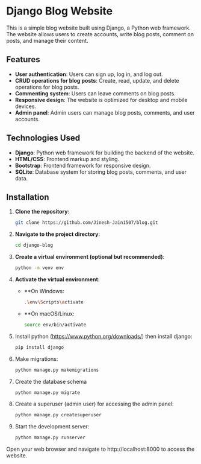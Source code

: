 # Django Blog Website

This is a simple blog website built using Django, a Python web framework. The website allows users to create accounts, write blog posts, comment on posts, and manage their content.

## Features

- **User authentication**: Users can sign up, log in, and log out.
- **CRUD operations for blog posts**: Create, read, update, and delete operations for blog posts.
- **Commenting system**: Users can leave comments on blog posts.
- **Responsive design**: The website is optimized for desktop and mobile devices.
- **Admin panel**: Admin users can manage blog posts, comments, and user accounts.

## Technologies Used

- **Django**: Python web framework for building the backend of the website.
- **HTML/CSS**: Frontend markup and styling.
- **Bootstrap**: Frontend framework for responsive design.
- **SQLite**: Database system for storing blog posts, comments, and user data.

## Installation

1. **Clone the repository**:
   ```bash
   git clone https://github.com/Jinesh-Jain1507/blog.git

2. **Navigate to the project directory**:
   ```bash
   cd django-blog

3. **Create a virtual environment (optional but recommended)**:
   ```bash
   python -m venv env

4. **Activate the virtual environment**:

   - **On Windows:
     ```bash
     .\env\Scripts\activate
   - **On macOS/Linux:
     ```bash
     source env/bin/activate

5. Install python (https://www.python.org/downloads/) then install django:
   ```bash
   pip install django

6. Make migrations:
   ```bash
   python manage.py makemigrations

7. Create the database schema
   ```bash
   python manage.py migrate

8. Create a superuser (admin user) for accessing the admin panel:
   ```bash
   python manage.py createsuperuser

9. Start the development server:
   ```bash
   python manage.py runserver

Open your web browser and navigate to http://localhost:8000 to access the website.


